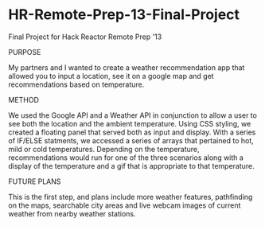 # HR-Remote-Prep-13-Final-Project
Final Project for Hack Reactor Remote Prep '13

PURPOSE

My partners and I wanted to create a weather recommendation app that allowed you to input a location, see it on a google map and get recommendations based on temperature.

METHOD

We used the Google API and a Weather API in conjunction to allow a user to see both the location and the ambient temperature.  Using CSS styling, we created a floating panel that served both as input and display.  With a series of IF/ELSE statments, we accessed a series of arrays that pertained to hot, mild or cold temperatures.  Depending on the temperature, recommendations would run for one of the three scenarios along with a display of the temperature and a gif that is appropriate to that temperature.  

FUTURE PLANS

This is the first step, and plans include more weather features, pathfinding on the maps, searchable city areas and live webcam images of current weather from nearby weather stations.
